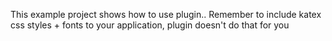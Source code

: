This example project shows how to use plugin.. Remember to include katex css styles + fonts to your application, plugin doesn't do that for you
